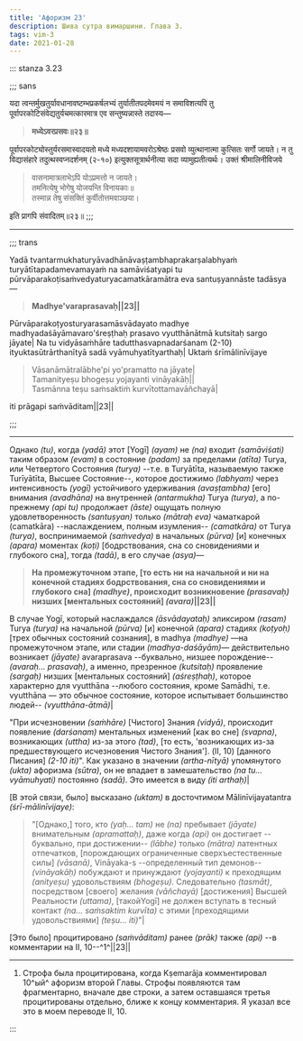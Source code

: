 ```yaml
---
title: 'Афоризм 23'
description: Шива сутра вимаршини. Глава 3.
tags: vim-3
date: 2021-01-28
---
```


::: stanza 3.23

;;; sans

यदा त्वन्तर्मुखतुर्यावधानावष्टम्भप्रकर्षलभ्यं तुर्यातीतपदमेवमयं न समाविशत्यपि तु पूर्वापरकोटिसंवेद्यतुर्यचमत्कारमात्र एव सन्तुष्यन्नास्ते तदास्य—

> **मध्येऽवरप्रसवः॥२३॥**

पूर्वापरकोट्योस्तुर्यरसमास्वादयतो मध्ये मध्यदशायामवरोऽश्रेष्ठः प्रसवो व्युत्थानात्मा कुत्सितः सर्गो जायते। न तु विद्यासंहारे तदुत्थस्वप्नदर्शनम् (२-१०) इत्युक्तसूत्रार्थनीत्या सदा व्यामुह्यतीत्यर्थः। उक्तं श्रीमालिनीविजये

> वासनामात्रलाभेऽपि योऽप्रमत्तो न जायते।  
> तमनित्येषु भोगेषु योजयन्ति विनायकाः॥  
> तस्मान्न तेषु संसक्तिं कुर्वीतोत्तमवाञ्छया।

इति प्रागपि संवादितम्॥२३॥
;;;

---

;;; trans

Yadā tvantarmukhaturyāvadhānāvaṣṭambhaprakarṣalabhyaṁ turyātītapadamevamayaṁ na samāviśatyapi tu pūrvāparakoṭisaṁvedyaturyacamatkāramātra eva santuṣyannāste tadāsya—

> **Madhye'varaprasavaḥ||23||**

Pūrvāparakoṭyosturyarasamāsvādayato madhye madhyadaśāyāmavaro'śreṣṭhaḥ prasavo vyutthānātmā kutsitaḥ sargo jāyate| Na tu vidyāsaṁhāre tadutthasvapnadarśanam (2-10) ityuktasūtrārthanītyā sadā vyāmuhyatītyarthaḥ| Uktaṁ śrīmālinīvijaye

> Vāsanāmātralābhe'pi yo'pramatto na jāyate|  
> Tamanityeṣu bhogeṣu yojayanti vināyakāḥ||  
> Tasmānna teṣu saṁsaktiṁ kurvītottamavāñchayā|

iti prāgapi saṁvāditam||23||

;;;

---

Однако _(tu)_, когда _(yadā)_ этот [Yogī] _(ayam)_ не _(na)_ входит _(samāviśati)_ таким образом _(evam)_ в состояние _(padam)_ за пределами _(atīta)_ Turya, или Четвертого Состояния _(turya)_ --т.е. в Turyātīta, называемую также Turīyātīta, Высшее Состояние--, которое достижимо _(labhyam)_ через интенсивность _(yogī)_ устойчивого удерживания _(avaṣṭambha)_ [его] внимания _(avadhāna)_ на внутренней _(antarmukha)_ Turya _(turya)_, а по-прежнему _(api tu)_ продолжает _(āste)_ ощущать полную удовлетворенность _(santuṣyan)_ только _(mātraḥ eva)_ чаматкарой (camatkāra) --наслаждением, полным изумления-- _(camatkāra)_ от Turya _(turya)_, воспринимаемой _(saṁvedya)_ в начальных _(pūrva)_ [и] конечных _(apara)_ моментах _(koṭi)_ [бодрствования, сна со сновидениями и глубокого сна], тогда _(tadā)_, в его случае _(asya)_—

> **На промежуточном этапе, [то есть ни на начальной и ни на конечной стадиях бодрствования, сна со сновидениями и глубокого сна] _(madhye)_, происходит возникновение _(prasavaḥ)_ низших [ментальных состояний] _(avara)_||23||**

В случае Yogī, который наслаждался _(āsvādayataḥ)_ эликсиром _(rasam)_ Turya _(turya)_ на начальной _(pūrva)_ [и] конечной _(apara)_ стадиях _(koṭyoḥ)_ [трех обычных состояний сознания], в madhya _(madhye)_ —на промежуточном этапе, или стадии _(madhya-daśāyām)_— действительно возникает _(jāyate)_ avaraprasava --буквально, низшее порождение-- _(avaraḥ... prasavaḥ)_, а именно, презренное _(kutsitaḥ)_ проявление _(sargaḥ)_ низших [ментальных состояний] _(aśreṣṭhaḥ)_, которое характерно для vyutthāna --любого состояния, кроме Samādhi, т.е. vyutthāna — это обычное состояние, которое испытывает большинство людей-- _(vyutthāna-ātmā)_|

"При исчезновении _(saṁhāre)_ [Чистого] Знания _(vidyā)_, происходит появление _(darśanam)_ ментальных изменений [как во сне] _(svapna)_, возникающих _(uttha)_ из-за этого _(tad)_, [то есть, 'возникающих из-за предшествующего исчезновения Чистого Знания']. (II, 10) [данного Писания] _(2-10 iti)_". Как указано в значении _(artha-nītyā)_ упомянутого _(ukta)_ афоризма _(sūtra)_, он не впадает в замешательство _(na tu... vyāmuhyati)_ постоянно _(sadā)_. Это имеется в виду _(iti arthaḥ)_|

[В этой связи, было] высказано _(uktam)_ в досточтимом Mālinīvijayatantra _(śrī-mālinīvijaye)_:

> "[Однако,] того, кто _(yaḥ... tam)_ не _(na)_ пребывает _(jāyate)_ внимательным _(apramattaḥ)_, даже когда _(api)_ он достигает --буквально, при достижении-- _(lābhe)_ только _(mātra)_ латентных отпечатков, [порождающих ограниченные сверхъестественные силы] _(vāsanā)_, Vināyaka-s --определенный тип демонов-- _(vināyakāḥ)_ побуждают и принуждают _(yojayanti)_ к преходящим _(anityeṣu)_ удовольствиям _(bhogeṣu)_. Следовательно _(tasmāt)_, посредством [своего] желания _(vāñchayā)_ [достижения] Высшей Реальности _(uttama)_, [такойYogī] не должен вступать в тесный контакт _(na... saṁsaktim kurvīta)_ с этими [преходящими удовольствиями] _(teṣu... iti)_"|

[Это было] процитировано _(saṁvāditam)_ ранее _(prāk)_ также _(api)_ --в комментарии на II, 10--^1^||23||

---

1. Строфа была процитирована, когда Kṣemarāja комментировал 10^ый^ афоризм второй Главы. Строфы появляются там фрагментарно, вначале две строки, а затем оставшаяся третья процитированы отдельно, ближе к концу комментария. Я указал все это в моем переводе II, 10.

:::

